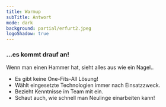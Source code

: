 ```yaml
---
title: Warmup
subTitle: Antwort
mode: dark
background: partial/erfurt2.jpeg
logoShadow: true
---
```


### ...es kommt drauf an!

Wenn man einen Hammer hat, sieht alles aus wie ein Nagel..

- Es gibt keine One-Fits-All Lösung!
- Wählt eingesetzte Technologien immer nach Einsatzzweck.
- Bezieht Kenntnisse im Team mit ein.
- Schaut auch, wie schnell man Neulinge einarbeiten kann!
